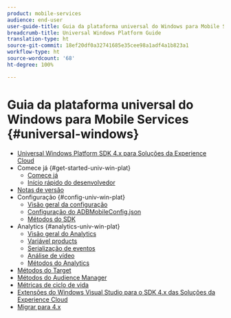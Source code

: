 ```yaml
---
product: mobile-services
audience: end-user
user-guide-title: Guia da plataforma universal do Windows para Mobile Services
breadcrumb-title: Universal Windows Platform Guide
translation-type: ht
source-git-commit: 18ef20df0a32741685e35cee98a1adf4a1b823a1
workflow-type: ht
source-wordcount: '68'
ht-degree: 100%

---
```



# Guia da plataforma universal do Windows para Mobile Services {#universal-windows}

+ [Universal Windows Platform SDK 4.x para Soluções da Experience Cloud](overview.md)
+ Comece já {#get-started-univ-win-plat}
   + [Comece já](c-getting-started/c-getting-started.md)
   + [Início rápido do desenvolvedor](c-getting-started/dev-qs.md)
+ [Notas de versão](release-notes.md)
+ Configuração {#config-univ-win-plat}
   + [Visão geral da configuração](c-configuration/c-configuration.md)
   + [Configuração do ADBMobileConfig.json](c-configuration/c.json.md)
   + [Métodos do SDK](c-configuration/methods.md)
+ Analytics {#analytics-univ-win-plat}
   + [Visão geral do Analytics](analytics/analytics.md)
   + [Variável products](analytics/products.md)
   + [Serialização de eventos](analytics/event-serialization.md)
   + [Análise de vídeo](analytics/video-qs.md)
   + [Métodos do Analytics](analytics/analytics-methods.md)
+ [Métodos do Target](target/target-methods.md)
+ [Métodos do Audience Manager](audiencemgmt/audience-manager-methods.md)
+ [Métricas de ciclo de vida](metrics.md)
+ [Extensões do Windows Visual Studio para o SDK 4.x das Soluções da Experience Cloud](extensions/win-vse-4x.md)
+ [Migrar para 4.x](migration-v3.md)
